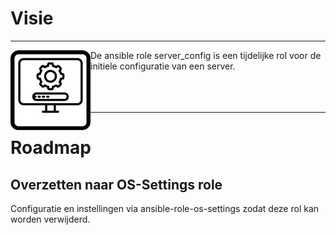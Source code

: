 # Visie
***

<img src="media/icon_vm_config.png" align="left" height="128" width="128" />
De ansible role server_config is een tijdelijke rol voor de initiele configuratie van een server.<br/>
<br/>
<br/>
<br/>

***

# Roadmap

## Overzetten naar OS-Settings role
Configuratie en instellingen via ansible-role-os-settings zodat deze rol kan worden verwijderd.<br/>
<br/>
